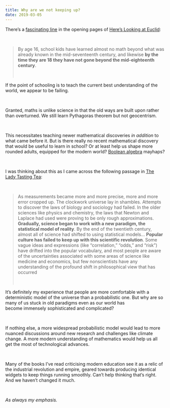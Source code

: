 ```yaml
---
title: Why are we not keeping up?
date: 2019-03-05
---
```


<!--kg-card-begin: html--><p>There&#8217;s a <a href="http://annotations.joshnicholas.com/2019/02/26/if-years-of.html" target="_blank" rel="noopener noreferrer">fascinating line</a> in the opening pages of <a href="https://www.worldcat.org/title/heres-looking-at-euclid-a-surprising-excursion-through-the-astonishing-world-of-math/oclc/893133085&amp;referer=brief_results" target="_blank" rel="noopener noreferrer">Here&#8217;s Looking at Euclid</a>:</p><br>
<blockquote><p>By age 16, school kids have learned almost no math beyond what was already known in the mid-seventeenth century, and likewise <strong>by the time they are 18 they have not gone beyond the mid-eighteenth century</strong>.</p><br></blockquote>
<p>If the point of schooling is to teach the current best understanding of the world, we appear to be failing.</p><br>
<p>Granted, maths is unlike science in that the old ways are built upon rather than overturned. We still learn Pythagoras theorem but not geocentrism.</p><br>
<p>This necessitates teaching newer mathematical discoveries <em>in addition</em> to what came before it. But is there really no recent mathematical discovery that would be useful to learn in school? Or at least help us shape more rounded adults, equipped for the modern world? <a href="https://joshnicholas.com/another-adjacent-possible/">Boolean algebra</a> mayhaps?</p><br>
<p>I was thinking about this as I came across the following passage in <a href="https://joshnicholas.com/what-are-school-tests-trying-to-measure/" target="_blank" rel="noopener noreferrer">The Lady Tasting Tea</a>:</p><br>
<blockquote><p>As measurements became more and more precise, more and more error cropped up. The clockwork universe lay in shambles. Attempts to discover the laws of biology and sociology had failed. In the older sciences like physics and chemistry, the laws that Newton and Laplace had used were proving to be only rough approximations. <strong>Gradually, science began to work with a new paradigm, the statistical model of reality</strong>. By the end of the twentieth century, almost all of science had shifted to using statistical models&#8230; <strong>Popular culture has failed to keep up with this scientific revolution</strong>. Some vague ideas and expressions (like &#8220;correlation,&#8221; &#8220;odds,&#8221; and &#8220;risk&#8221;) have drifted into the popular vocabulary, and most people are aware of the uncertainties associated with some areas of science like medicine and economics, but few nonscientists have any understanding of the profound shift in philosophical view that has occurred</p><br></blockquote>
<p>It&#8217;s definitely my experience that people are more comfortable with a deterministic model of the universe than a probabilistic one. But why are so many of us stuck in old paradigms even as our world has become immensely sophisticated and complicated?</p><br>
<p>If nothing else, a more widespread probabilistic model would lead to more nuanced discussions around new research and challenges like climate change. A more modern understanding of mathematics would help us all get the most of technological advances.</p><br>
<p>Many of the books I&#8217;ve read criticising modern education see it as a relic of the industrial revolution and empire, geared towards producing identical widgets to keep things running smoothly. Can&#8217;t help thinking that&#8217;s right. And we haven&#8217;t changed it much.</p><br>
<p><em>As always my emphasis.</em></p><br>
<!--kg-card-end: html-->